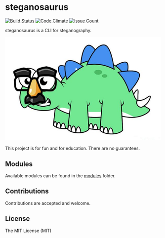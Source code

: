 # steganosaurus
[![Build Status](https://travis-ci.org/uncompiled/steganosaurus.svg?branch=master)](https://travis-ci.org/uncompiled/steganosaurus)
[![Code Climate](https://codeclimate.com/github/uncompiled/steganosaurus/badges/gpa.svg)](https://codeclimate.com/github/uncompiled/steganosaurus)
[![Issue Count](https://codeclimate.com/github/uncompiled/steganosaurus/badges/issue_count.svg)](https://codeclimate.com/github/uncompiled/steganosaurus)

steganosaurus is a CLI for steganography.

![Steganosaurus Logo](steganosaurus.jpg "Steganosaurus Logo")

This project is for fun and for education. There are no guarantees.

## Modules

Available modules can be found in the [modules](modules/README.md) folder.

## Contributions

Contributions are accepted and welcome.

## License

The MIT License (MIT)

